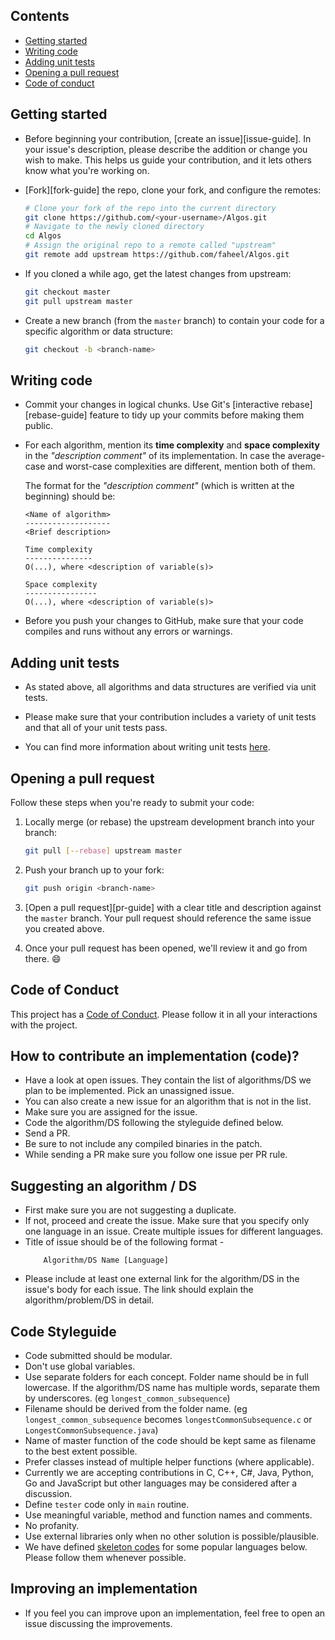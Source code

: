## Contents

* [Getting started](#getting-started)
* [Writing code](#writing-code)
* [Adding unit tests](#adding-unit-tests)
* [Opening a pull request](#opening-a-pull-request)
* [Code of conduct](#code-of-conduct)

## Getting started

* Before beginning your contribution, [create an issue][issue-guide]. In your issue's 
  description, please describe the addition or change you wish to make. This helps us guide 
  your contribution, and it lets others know what you're working on.

* [Fork][fork-guide] the repo, clone your fork, and configure the remotes:

   ```bash
   # Clone your fork of the repo into the current directory
   git clone https://github.com/<your-username>/Algos.git
   # Navigate to the newly cloned directory
   cd Algos
   # Assign the original repo to a remote called "upstream"
   git remote add upstream https://github.com/faheel/Algos.git
   ```

* If you cloned a while ago, get the latest changes from upstream:

   ```bash
   git checkout master
   git pull upstream master
   ```

* Create a new branch (from the `master` branch) to contain your code for a
   specific algorithm or data structure:

   ```bash
   git checkout -b <branch-name>
   ```

## Writing code

* Commit your changes in logical chunks. Use Git's [interactive rebase][rebase-guide]
  feature to tidy up your commits before making them public.

* For each algorithm, mention its **time complexity** and **space complexity**
  in the _"description comment"_ of its implementation. In case the average-case
  and worst-case complexities are different, mention both of them.

    The format for the _"description comment"_ (which is written at the beginning) should be:

    ```text
    <Name of algorithm>
    -------------------
    <Brief description>

    Time complexity
    ---------------
    O(...), where <description of variable(s)>

    Space complexity
    ----------------
    O(...), where <description of variable(s)>
    ```

* Before you push your changes to GitHub, make sure that your code compiles and runs without any errors or warnings.

## Adding unit tests

* As stated above, all algorithms and data structures are verified via unit tests.
  
* Please make sure that your contribution includes a variety of unit tests and that all of your unit tests pass.

* You can find more information about writing unit tests [here](../C++/CONTRIBUTING.md). 

## Opening a pull request

Follow these steps when you're ready to submit your code:

1. Locally merge (or rebase) the upstream development branch into your branch:

   ```bash
   git pull [--rebase] upstream master
   ```

1. Push your branch up to your fork:

   ```bash
   git push origin <branch-name>
   ```

1. [Open a pull request][pr-guide] with a clear title and description against the
   `master` branch. Your pull request should reference the same issue you created 
   above.

1. Once your pull request has been opened, we'll review it and go from there. :smile:

## Code of Conduct

This project has a [Code of Conduct](CODE_OF_CONDUCT.md). Please follow it in all your interactions with the project.

## How to contribute an implementation (code)?

* Have a look at open issues. They contain the list of algorithms/DS we plan to be implemented. Pick an unassigned issue.
* You can also create a new issue for an algorithm that is not in the list.
* Make sure you are assigned for the issue.
* Code the algorithm/DS following the styleguide defined below.
* Send a PR. 
* Be sure to not include any compiled binaries in the patch.
* While sending a PR make sure you follow one issue per PR rule.


<a name="sa"></a>

## Suggesting an algorithm / DS

* First make sure you are not suggesting a duplicate.
* If not, proceed and create the issue. Make sure that you specify only one language in an issue. Create multiple issues for different languages.
* Title of issue should be of the following format -
    ```
        Algorithm/DS Name [Language]
    ```
* Please include at least one external link for the algorithm/DS in the issue's body for each issue. The link should explain the algorithm/problem/DS in detail.


<a name="cs"></a>

## Code Styleguide

* Code submitted should be modular. 
* Don't use global variables.
* Use separate folders for each concept. Folder name should be in full lowercase. If the algorithm/DS name has multiple words, separate them by underscores. (eg `longest_common_subsequence`)
* Filename should be derived from the folder name. (eg `longest_common_subsequence` becomes `longestCommonSubsequence.c` or `LongestCommonSubsequence.java`)
* Name of master function of the code should be kept same as filename to the best extent possible.
* Prefer classes instead of multiple helper functions (where applicable).
* Currently we are accepting contributions in C, C++, C#, Java, Python, Go and JavaScript but other languages may be considered after a discussion.
* Define `tester` code only in `main` routine.
* Use meaningful variable, method and function names and comments.
* No profanity.
* Use external libraries only when no other solution is possible/plausible.
* We have defined [skeleton codes](#samples) for some popular languages below. Please follow them whenever possible.





<a name="improving"></a>

## Improving an implementation

* If you feel you can improve upon an implementation, feel free to open an issue discussing the improvements.



